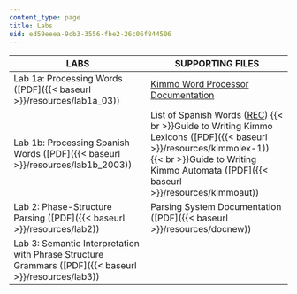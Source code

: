 ```yaml
---
content_type: page
title: Labs
uid: ed59eeea-9cb3-3556-fbe2-26c06f844506
---
```


| LABS | SUPPORTING FILES |
| --- | --- |
| Lab 1a: Processing Words ([PDF]({{< baseurl >}}/resources/lab1a_03)) | [Kimmo Word Processor Documentation](http://www.ai.mit.edu/courses/6.863/doc/pckimmo.html) |
| Lab 1b: Processing Spanish Words ([PDF]({{< baseurl >}}/resources/lab1b_2003)) | List of Spanish Words ([REC](/courses/electrical-engineering-and-computer-science/6-863j-natural-language-and-the-computer-representation-of-knowledge-spring-2003/labs/spanish.rec))  {{< br >}}Guide to Writing Kimmo Lexicons ([PDF]({{< baseurl >}}/resources/kimmolex-1))  {{< br >}}Guide to Writing Kimmo Automata ([PDF]({{< baseurl >}}/resources/kimmoaut)) |
| Lab 2: Phase-Structure Parsing ([PDF]({{< baseurl >}}/resources/lab2)) | Parsing System Documentation ([PDF]({{< baseurl >}}/resources/docnew)) |
| Lab 3: Semantic Interpretation with Phrase Structure Grammars ([PDF]({{< baseurl >}}/resources/lab3)) |